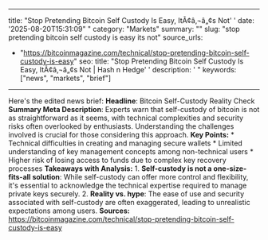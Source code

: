 ﻿---

title: "Stop Pretending Bitcoin Self Custody Is Easy, ItÃ¢â‚¬â„¢s Not''
date: '2025-08-20T15:31:09""
category: "Markets"
summary: ""
slug: "stop pretending bitcoin self custody is easy its not"
source_urls:
  - "https://bitcoinmagazine.com/technical/stop-pretending-bitcoin-self-custody-is-easy"
seo:
  title: "Stop Pretending Bitcoin Self Custody Is Easy, ItÃ¢â‚¬â„¢s Not | Hash n Hedge''
  description: '"
  keywords: ["news", "markets", "brief"]

---
Here's the edited news brief:  **Headline**: Bitcoin Self-Custody Reality Check  **Summary Meta Description**: Experts warn that self-custody of bitcoin is not as straightforward as it seems, with technical complexities and security risks often overlooked by enthusiasts. Understanding the challenges involved is crucial for those considering this approach.  **Key Points:**  * Technical difficulties in creating and managing secure wallets * Limited understanding of key management concepts among non-technical users * Higher risk of losing access to funds due to complex key recovery processes  **Takeaways with Analysis:**  1. **Self-custody is not a one-size-fits-all solution**: While self-custody can offer more control and flexibility, it's essential to acknowledge the technical expertise required to manage private keys securely. 2. **Reality vs. hype**: The ease of use and security associated with self-custody are often exaggerated, leading to unrealistic expectations among users.  **Sources:** https://bitcoinmagazine.com/technical/stop-pretending-bitcoin-self-custody-is-easy 
